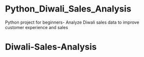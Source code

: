 # Python_Diwali_Sales_Analysis
Python project for beginners- Analyze Diwali sales data to improve customer experience and sales
# Diwali-Sales-Analysis
